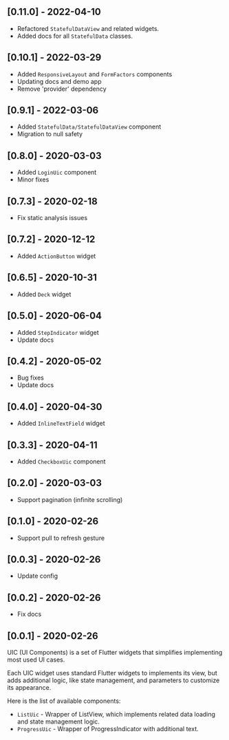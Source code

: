 ## \[0.11.0\] - 2022-04-10

- Refactored `StatefulDataView` and related widgets.
- Added docs for all `StatefulData` classes.

## \[0.10.1\] - 2022-03-29

- Added `ResponsiveLayout` and `FormFactors` components
- Updating docs and demo app
- Remove 'provider' dependency

## \[0.9.1\] - 2022-03-06

- Added `StatefulData/StatefulDataView` component
- Migration to null safety

## \[0.8.0\] - 2020-03-03

- Added `LoginUic` component
- Minor fixes

## \[0.7.3\] - 2020-02-18

- Fix static analysis issues

## \[0.7.2\] - 2020-12-12

- Added `ActionButton` widget

## \[0.6.5\] - 2020-10-31

- Added `Deck` widget

## \[0.5.0\] - 2020-06-04

- Added `StepIndicator` widget
- Update docs

## \[0.4.2\] - 2020-05-02

- Bug fixes
- Update docs

## \[0.4.0\] - 2020-04-30

- Added `InlineTextField` widget

## \[0.3.3\] - 2020-04-11

- Added `CheckboxUic` component

## \[0.2.0\] - 2020-03-03

- Support pagination (infinite scrolling)

## \[0.1.0\] - 2020-02-26

- Support pull to refresh gesture

## \[0.0.3\] - 2020-02-26

- Update config

## \[0.0.2\] - 2020-02-26

- Fix docs

## \[0.0.1\] - 2020-02-26

UIC (UI Components) is a set of Flutter widgets that simplifies implementing most used UI cases.

Each UIC widget uses standard Flutter widgets to implements its view, but adds additional logic, like state management, and parameters to customize its appearance.

Here is the list of available components:
- `ListUic` - Wrapper of ListView, which implements related data loading and state management logic.
- `ProgressUic` - Wrapper of ProgressIndicator with additional text.

